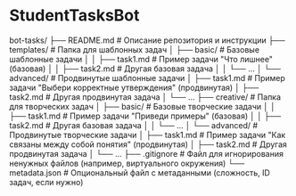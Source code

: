 # StudentTasksBot

bot-tasks/
├── README.md              # Описание репозитория и инструкции
├── templates/             # Папка для шаблонных задач
│   ├── basic/             # Базовые шаблонные задачи
│   │   ├── task1.md       # Пример задачи "Что лишнее" (базовая)
│   │   ├── task2.md       # Другая базовая задача
│   │   └── ...
│   └── advanced/          # Продвинутые шаблонные задачи
│       ├── task1.md       # Пример задачи "Выбери корректные утверждения" (продвинутая)
│       ├── task2.md       # Другая продвинутая задача
│       └── ...
├── creative/              # Папка для творческих задач
│   ├── basic/             # Базовые творческие задачи
│   │   ├── task1.md       # Пример задачи "Приведи примеры" (базовая)
│   │   ├── task2.md       # Другая базовая задача
│   │   └── ...
│   └── advanced/          # Продвинутые творческие задачи
│       ├── task1.md       # Пример задачи "Как связаны между собой понятия" (продвинутая)
│       ├── task2.md       # Другая продвинутая задача
│       └── ...
├── .gitignore             # Файл для игнорирования ненужных файлов (например, виртуального окружения)
└── metadata.json          # Опциональный файл с метаданными (сложность, ID задач, если нужно)
